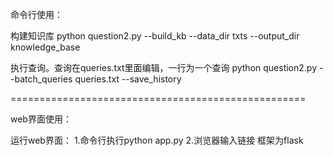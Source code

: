 命令行使用：

构建知识库
python question2.py --build_kb --data_dir txts --output_dir knowledge_base

执行查询。查询在queries.txt里面编辑，一行为一个查询
python question2.py --batch_queries queries.txt --save_history

===================================================

web界面使用：

运行web界面：
1.命令行执行python app.py
2.浏览器输入链接
框架为flask

